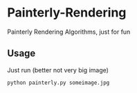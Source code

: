 # Painterly-Rendering
Painterly Rendering Algorithms, just for fun

## Usage
Just run (better not very big image)

```
python painterly.py someimage.jpg
```
